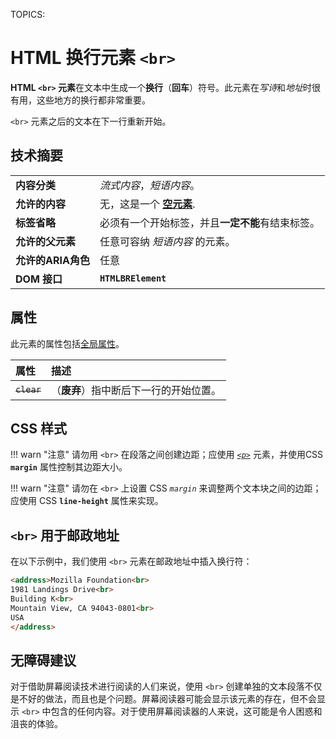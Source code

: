 TOPICS: <br>

# HTML 换行元素 `<br>`

**HTML `<br>` 元素**在文本中生成一个**换行**（**回车**）符号。此元素在*写诗*和*地址*时很有用，这些地方的换行都非常重要。

`<br>` 元素之后的文本在下一行重新开始。

## 技术摘要

|  |  |
| :-- | :-- |
| **内容分类** | *流式内容*，*短语内容*。 |
| **允许的内容** | 无，这是一个 **[空元素](/zh-hans/glossary/empty_element)**. |
| **标签省略** | 必须有一个开始标签，并且**一定不能**有结束标签。|
| **允许的父元素** | 任意可容纳 *短语内容* 的元素。 |
| **允许的ARIA角色** | 任意 |
| **DOM 接口** | **`HTMLBRElement`** |

## 属性

此元素的属性包括[全局属性](/zh-hans/webfrontend/HTML_Global_Attributes)。

| 属性 | 描述 |
| :-- | :-- |
| ~~`clear`~~ | （**废弃**）指中断后下一行的开始位置。|

## CSS 样式

!!! warn "注意"
    请勿用 `<br>` 在段落之间创建边距；应使用 *[`<p>`](/en/webfrontend/<p>)* 元素，并使用CSS **`margin`** 属性控制其边距大小。

!!! warn "注意"
    请勿在 `<br>` 上设置 CSS *`margin`* 来调整两个文本块之间的边距；应使用 CSS **`line-height`** 属性来实现。

## `<br>` 用于邮政地址

在以下示例中，我们使用 `<br>` 元素在邮政地址中插入换行符：

```html
<address>Mozilla Foundation<br>
1981 Landings Drive<br>
Building K<br>
Mountain View, CA 94043-0801<br>
USA
</address>
```

## 无障碍建议

对于借助屏幕阅读技术进行阅读的人们来说，使用 `<br>` 创建单独的文本段落不仅是不好的做法，而且也是个问题。屏幕阅读器可能会显示该元素的存在，但不会显示 `<br>` 中包含的任何内容。对于使用屏幕阅读器的人来说，这可能是令人困惑和沮丧的体验。

